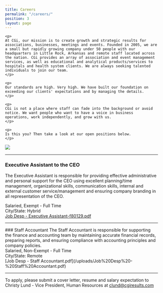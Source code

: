 ```yaml
---
title: Careers
permalink: "/careers/"
position: 3
layout: page
---
```


<div class="row mb-5 pb-4" style="margin-bottom: 1rem !important;">

  <div class="col-md-6">

    <p>
	At CGi, our mission is to create growth and strategic results for associations, businesses, meetings and events. Founded in 2005, we are a small but rapidly growing company under 50 people with our headquarters in Little Rock, Arkansas and remote staff located across the nation. CGi provides an array of association and event management services, as well as educational and analytical products/services to hospitals and health system clients. We are always seeking talented individuals to join our team.
    </p>

    <p>
    Our standards are high. Very high. We have built our foundation on exceeding our clients' expectations and by managing the details. 
    </p>

    <p>
    CGi is not a place where staff can fade into the background or avoid notice. We want people who want to have a voice in business operations, work independently, and grow with us. 
    </p>

    <p>
    Is this you? Then take a look at our open positions below.
    </p>

  </div>

  <div class="col-md-6">
    <img src="/uploads/Highland%20Ridge%20II.jpg" style="max-height: 375px;">
  </div>

</div>

<hr>

### Executive Assistant to the CEO
The Executive Assistant is responsible for providing effective administrative and personal support for the CEO using excellent planning/time management, organizational skills, communication skills, internal and external customer service/management and ensuring company branding in all representation of the CEO.   <br />

Salaried, Exempt - Full Time<br />
City/State: Hybrid<br />
[Job Desp - Executive Assistant-f80129.pdf](/uploads/Job%20Desp%20-%20Executive%20Assistant-f80129.pdf)
<hr>
### Staff Accountant
The Staff Accountant is responsible for supporting the finance and accounting team by maintaining accurate financial records, preparing reports, and ensuring compliance with accounting principles and company policies.  <br />
Salaried, Non-Exempt - Full Time<br />
City/State: Remote<br />
[Job Desp - Staff Accountant.pdf](/uploads/Job%20Desp%20-%20Staff%20Accountant.pdf)
<hr>

To apply, please submit a cover letter, resume and salary expectation to Christy Lund - Vice President, Human Resources at clund@cgiresults.com

